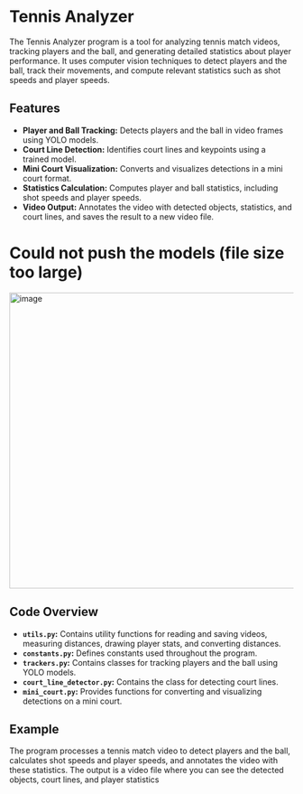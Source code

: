 # Tennis Analyzer

The Tennis Analyzer program is a tool for analyzing tennis match videos, tracking players and the ball, and generating detailed statistics about player performance. It uses computer vision techniques to detect players and the ball, track their movements, and compute relevant statistics such as shot speeds and player speeds.

## Features

- **Player and Ball Tracking:** Detects players and the ball in video frames using YOLO models.
- **Court Line Detection:** Identifies court lines and keypoints using a trained model.
- **Mini Court Visualization:** Converts and visualizes detections in a mini court format.
- **Statistics Calculation:** Computes player and ball statistics, including shot speeds and player speeds.
- **Video Output:** Annotates the video with detected objects, statistics, and court lines, and saves the result to a new video file.

# Could not push the models (file size too large)


<img width="524" alt="image" src="https://github.com/user-attachments/assets/08ca84e4-1a6e-417b-a3ec-eb715cbf0de1">


## Code Overview

- **`utils.py`:** Contains utility functions for reading and saving videos, measuring distances, drawing player stats, and converting distances.
- **`constants.py`:** Defines constants used throughout the program.
- **`trackers.py`:** Contains classes for tracking players and the ball using YOLO models.
- **`court_line_detector.py`:** Contains the class for detecting court lines.
- **`mini_court.py`:** Provides functions for converting and visualizing detections on a mini court.

## Example

The program processes a tennis match video to detect players and the ball, calculates shot speeds and player speeds, and annotates the video with these statistics. The output is a video file where you can see the detected objects, court lines, and player statistics
